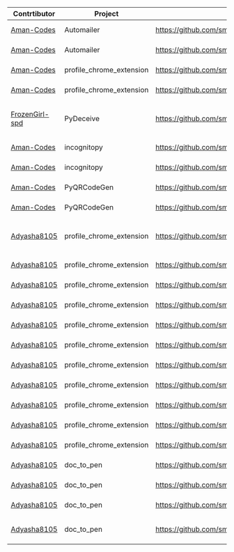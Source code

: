 | Contrtibutor |  Project | Pull Request | Patch File | Comments |
|--------------|----------|--------------|------------|----------|
|   [Aman-Codes](https://github.com/Aman-Codes)|Automailer| https://github.com/smaranjitghose/automailer/pull/3 | https://github.com/smaranjitghose/girlscript_chennai_website/tree/bonus/patch-files/automailer/Issue_Template| Added Issue Template         |
|   [Aman-Codes](https://github.com/Aman-Codes)|Automailer| https://github.com/smaranjitghose/automailer/pull/4 | https://github.com/smaranjitghose/girlscript_chennai_website/tree/bonus/patch-files/automailer/Contributing | Added Contributing.md         |
|   [Aman-Codes](https://github.com/Aman-Codes)|profile_chrome_extension| https://github.com/smaranjitghose/profile_chrome_extension/pull/3 | https://github.com/smaranjitghose/girlscript_chennai_website/tree/bonus/patch-files/profile_chrome_extension/Issue_Template | Added Issue Template         |
|   [Aman-Codes](https://github.com/Aman-Codes)|profile_chrome_extension| https://github.com/smaranjitghose/profile_chrome_extension/pull/4 | https://github.com/smaranjitghose/girlscript_chennai_website/blob/bonus/patch-files/profile_chrome_extension/0001-Create-contributing.md.patch | Added contributing.md         |
|   [FrozenGirl-spd](https://github.com/FrozenGirl-spd)|PyDeceive| https://github.com/smaranjitghose/PyDeceive/pull/2 | https://github.com/smaranjitghose/girlscript_chennai_website/tree/bonus/patch-files/PyDeceive| Contributing.md and issue templates added |
|   [Aman-Codes](https://github.com/Aman-Codes)|incognitopy| https://github.com/smaranjitghose/incognitopy/pull/3 | https://github.com/smaranjitghose/girlscript_chennai_website/tree/bonus/patch-files/incognitopy/IssueTemplate | Added Issue Template        |
|   [Aman-Codes](https://github.com/Aman-Codes)|incognitopy| https://github.com/smaranjitghose/incognitopy/pull/4 | https://github.com/smaranjitghose/girlscript_chennai_website/tree/bonus/patch-files/incognitopy/0001-Create-Contributing.md.patch | Added contributing.md        |
|   [Aman-Codes](https://github.com/Aman-Codes)|PyQRCodeGen| https://github.com/smaranjitghose/PyQRCodeGen/pull/3 | https://github.com/smaranjitghose/girlscript_chennai_website/tree/bonus/patch-files/PyQRCodeGen/IssueTemplate | Added Issue Template        |
|   [Aman-Codes](https://github.com/Aman-Codes)|PyQRCodeGen| https://github.com/smaranjitghose/PyQRCodeGen/pull/4 | https://github.com/smaranjitghose/girlscript_chennai_website/tree/bonus/patch-files/PyQRCodeGen/0001-Create-Contributing.md.patch | Added contributing.md        |
|   [Adyasha8105](https://github.com/Adyasha8105)|profile_chrome_extension| https://github.com/smaranjitghose/profile_chrome_extension/pull/8 | https://github.com/smaranjitghose/girlscript_chennai_website/tree/bonus/patch-files/profile_chrome_extension/0002-Update-readme.md-and-separate-the-css.patch | Added Readme.md and separated CSS file      |
|   [Adyasha8105](https://github.com/Adyasha8105)|profile_chrome_extension| https://github.com/smaranjitghose/profile_chrome_extension/pull/8 | https://github.com/smaranjitghose/girlscript_chennai_website/tree/bonus/patch-files/profile_chrome_extension/0003-add-a-favicon.patch | Added favicon       |
|   [Adyasha8105](https://github.com/Adyasha8105)|profile_chrome_extension| https://github.com/smaranjitghose/profile_chrome_extension/pull/9 | https://github.com/smaranjitghose/girlscript_chennai_website/tree/bonus/patch-files/profile_chrome_extension/0004-Modified-html-and-css.patch | Modified html and css       |
|   [Adyasha8105](https://github.com/Adyasha8105)|profile_chrome_extension| https://github.com/smaranjitghose/profile_chrome_extension/pull/10 | https://github.com/smaranjitghose/girlscript_chennai_website/tree/bonus/patch-files/profile_chrome_extension/0005-Favicon-and-logo.patch | Favicon-and-logo    |
|   [Adyasha8105](https://github.com/Adyasha8105)|profile_chrome_extension| https://github.com/smaranjitghose/profile_chrome_extension/pull/11 | https://github.com/smaranjitghose/girlscript_chennai_website/tree/bonus/patch-files/profile_chrome_extension/0006-hover-alignment.patch | hover & alignment    |
|   [Adyasha8105](https://github.com/Adyasha8105)|profile_chrome_extension| https://github.com/smaranjitghose/profile_chrome_extension/pull/12 | https://github.com/smaranjitghose/girlscript_chennai_website/tree/bonus/patch-files/profile_chrome_extension/0006-changes.patch | Changes    |
|   [Adyasha8105](https://github.com/Adyasha8105)|profile_chrome_extension| https://github.com/smaranjitghose/profile_chrome_extension/pull/15 | https://github.com/smaranjitghose/girlscript_chennai_website/tree/bonus/patch-files/profile_chrome_extension/0008-Added-favicon.patch | Added favicon   |
|   [Adyasha8105](https://github.com/Adyasha8105)|profile_chrome_extension| https://github.com/smaranjitghose/profile_chrome_extension/pull/16 | https://github.com/smaranjitghose/girlscript_chennai_website/tree/bonus/patch-files/profile_chrome_extension/0009-Modify-the-profile(1).patch | Modify the profile(1)   |
|   [Adyasha8105](https://github.com/Adyasha8105)|profile_chrome_extension| https://github.com/smaranjitghose/profile_chrome_extension/pull/16 | https://github.com/smaranjitghose/girlscript_chennai_website/tree/bonus/patch-files/profile_chrome_extension/0010-Modify-the-profile(2).patch | Modify the profile(2)   |
|   [Adyasha8105](https://github.com/Adyasha8105)|profile_chrome_extension| https://github.com/smaranjitghose/profile_chrome_extension/pull/17 | https://github.com/smaranjitghose/girlscript_chennai_website/tree/bonus/patch-files/profile_chrome_extension/0011-Update-links.patch | Update the links   |
|   [Adyasha8105](https://github.com/Adyasha8105)|profile_chrome_extension| https://github.com/smaranjitghose/profile_chrome_extension/pull/18 | https://github.com/smaranjitghose/girlscript_chennai_website/tree/bonus/patch-files/profile_chrome_extension/0012-Enhancement-of-pages.patch | Enhancement of pages   |
|   [Adyasha8105](https://github.com/Adyasha8105)|doc_to_pen| https://github.com/smaranjitghose/doc_to_pen/pull/1 | https://github.com/smaranjitghose/girlscript_chennai_website/tree/bonus/patch-files/doc_to_pen/0001-dark-mode.patch | Dark mode page   |
|   [Adyasha8105](https://github.com/Adyasha8105)|doc_to_pen| https://github.com/smaranjitghose/doc_to_pen/pull/1 | https://github.com/smaranjitghose/girlscript_chennai_website/tree/bonus/patch-files/doc_to_pen/0002-minor-changes.patch | Minor changes   |
|   [Adyasha8105](https://github.com/Adyasha8105)|doc_to_pen| https://github.com/smaranjitghose/doc_to_pen/pull/2 | https://github.com/smaranjitghose/girlscript_chennai_website/tree/bonus/patch-files/doc_to_pen/0003-Added-the-svg-and-favicon.patch | Added the svg and favicon  |
|   [Adyasha8105](https://github.com/Adyasha8105)|doc_to_pen| https://github.com/smaranjitghose/doc_to_pen/pull/5 | https://github.com/smaranjitghose/girlscript_chennai_website/tree/bonus/patch-files/doc_to_pen/0004-navbar-fixed.patch | Navabar fixed and merge conflicts  |